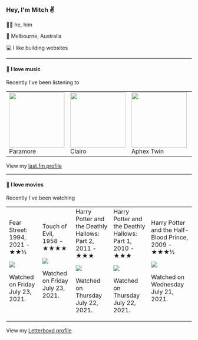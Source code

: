 <article><h3>Hey, I&#x27;m Mitch ✌️</h3><section><p>🙆‍♂️ he, him</p><p>📍 Melbourne, Australia</p><p>💻 I like building websites</p></section><hr/><section><h4>💽 I love music</h4><p>Recently I&#x27;ve been listening to</p><table><tbody><td><img src="https://lastfm.freetls.fastly.net/i/u/174s/b7a4b3000d0c431fbce299986ac51c48.png" height="150px" alt="" role="presentation"/><br/>Paramore</td><td><img src="https://lastfm.freetls.fastly.net/i/u/174s/d2389b806dd5061b6a75e360c4c46c88.png" height="150px" alt="" role="presentation"/><br/>Clairo</td><td><img src="https://lastfm.freetls.fastly.net/i/u/174s/6f199a67803148cfb2cf2238b8fda0fb.png" height="150px" alt="" role="presentation"/><br/>Aphex Twin</td><td><img src="https://lastfm.freetls.fastly.net/i/u/174s/918055ba2eb81528f93a8924dbab88f8.png" height="150px" alt="" role="presentation"/><br/>Brian Eno</td><td><img src="https://lastfm.freetls.fastly.net/i/u/174s/4f091d5082e04691c6d7f4b2e2efbdc0.png" height="150px" alt="" role="presentation"/><br/>TV Girl</td></tbody></table><span>View my <a href="https://www.last.fm/user/mylsb">last.fm profile</a></span></section><hr/><section><h4>📼 I love movies</h4><p>Recently I&#x27;ve been watching</p><table><tbody><td>Fear Street: 1994, 2021 - ★★½<br/><span> <p><img src="https://a.ltrbxd.com/resized/film-poster/5/1/8/7/8/7/518787-fear-street-part-one-1994-0-500-0-750-crop.jpg?k=a6a413a41e"/></p> <p>Watched on Friday July 23, 2021.</p> </span></td><td>Touch of Evil, 1958 - ★★★★<br/><span> <p><img src="https://a.ltrbxd.com/resized/film-poster/5/1/0/1/8/51018-touch-of-evil-0-500-0-750-crop.jpg?k=724f56f61d"/></p> <p>Watched on Friday July 23, 2021.</p> </span></td><td>Harry Potter and the Deathly Hallows: Part 2, 2011 - ★★★<br/><span> <p><img src="https://a.ltrbxd.com/resized/film-poster/4/4/5/8/0/44580-harry-potter-and-the-deathly-hallows-part-2-0-500-0-750-crop.jpg?k=0467d81be8"/></p> <p>Watched on Thursday July 22, 2021.</p> </span></td><td>Harry Potter and the Deathly Hallows: Part 1, 2010 - ★★★<br/><span> <p><img src="https://a.ltrbxd.com/resized/sm/upload/u8/tj/88/3v/harry-potter-and-the-deathly-hallows-part-i-original-0-500-0-750-crop.jpg?k=0f8836bf1e"/></p> <p>Watched on Thursday July 22, 2021.</p> </span></td><td>Harry Potter and the Half-Blood Prince, 2009 - ★★★½<br/><span> <p><img src="https://a.ltrbxd.com/resized/film-poster/5/1/3/8/5/51385-harry-potter-and-the-half-blood-prince-0-500-0-750-crop.jpg?k=a37d5cfe54"/></p> <p>Watched on Wednesday July 21, 2021.</p> </span></td></tbody></table><span>View my <a href="https://letterboxd.com/myslab/">Letterboxd profile</a></span></section></article>